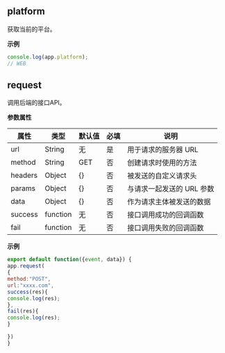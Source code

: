 ## platform[](id:platform)

获取当前的平台。

**示例**

```javascript
console.log(app.platform);
// WEB
```
## request

调用后端的接口API。

**参数属性**

| 属性 | 类型 | 默认值 | 必填 | 说明 | 
|---------|---------|---------|---------|---------|
| url | String | 无 | 是 | 用于请求的服务器 URL|
| method | String | GET | 否 | 创建请求时使用的方法|
| headers | Object | {} | 否 | 被发送的自定义请求头|
| params | Object | {} | 否 | 与请求一起发送的 URL 参数|
| data | Object | {} | 否 | 作为请求主体被发送的数据|
| success | function | 无 | 否 | 接口调用成功的回调函数|
| fail | function | 无 | 否 | 接口调用失败的回调函数|




**示例**

```javascript
export default function({event, data}) {
app.request(
{
method:"POST",
url:"xxxx.com",
success(res){
console.log(res);
},
fail(res){
console.log(res);
}

})
}
```
